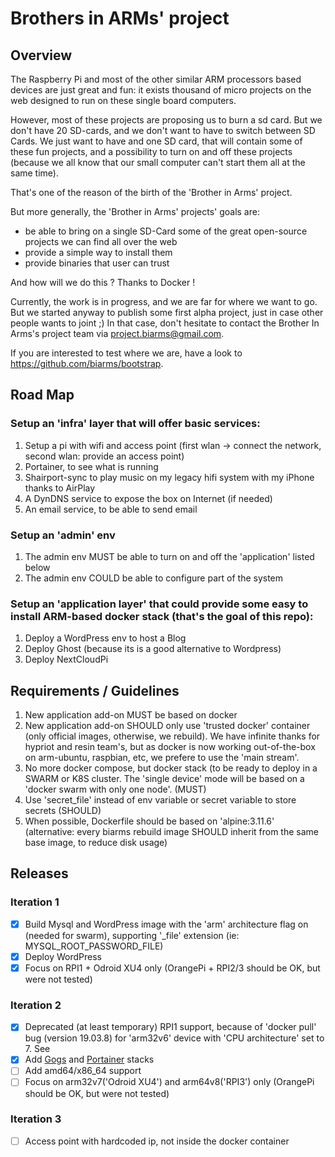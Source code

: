 # Brothers in ARMs' project

## Overview
The Raspberry Pi and most of the other similar ARM processors based devices are just great and fun:
it exists thousand of micro projects on the web designed to run on these single board computers.

However, most of these projects are proposing us to burn a sd card.
But we don't have 20 SD-cards, and we don't want to have to switch between SD Cards. We just want to have and one SD card, that will contain some of these fun projects,
and a possibility to turn on and off these projects (because we all know that our small computer can't start them all at the same time).

That's one of the reason of the birth of the 'Brother in Arms' project.

But more generally, the 'Brother in Arms' projects' goals are:
 - be able to bring on a single SD-Card some of the great open-source projects we can find all over the web
 - provide a simple way to install them
 - provide binaries that user can trust

And how will we do this ? Thanks to Docker !

Currently, the work is in progress, and we are far for where we want to go.
But we started anyway to publish some first alpha project, just in case other people wants to joint ;)
In that case, don't hesitate to contact the Brother In Arms's project team via project.biarms@gmail.com.

If you are interested to test where we are, have a look to https://github.com/biarms/bootstrap.

## Road Map
### Setup an 'infra' layer that will offer basic services:
1. Setup a pi with wifi and access point (first wlan -> connect the network, second wlan: provide an access point)
2. Portainer, to see what is running
3. Shairport-sync to play music on my legacy hifi system with my iPhone thanks to AirPlay
4. A DynDNS service to expose the box on Internet (if needed)
5. An email service, to be able to send email

### Setup an 'admin' env
1. The admin env MUST be able to turn on and off the 'application' listed below
2. The admin env COULD be able to configure part of the system

### Setup an 'application layer' that could provide some easy to install ARM-based docker stack (that's the goal of this repo):
1. Deploy a WordPress env to host a Blog
2. Deploy Ghost (because its is a good alternative to Wordpress)
3. Deploy NextCloudPi

## Requirements / Guidelines
1. New application add-on MUST be based on docker
2. New application add-on SHOULD only use 'trusted docker' container (only official images, otherwise, we rebuild). We have infinite
   thanks for hypriot and resin team's, but as docker is now working out-of-the-box on arm-ubuntu, raspbian, etc, we prefere to use
   the 'main stream'.
3. No more docker compose, but docker stack (to be ready to deploy in a SWARM or K8S cluster. The 'single device' mode
   will be based on a 'docker swarm with only one node'. (MUST)
4. Use 'secret_file' instead of env variable or secret variable to store secrets (SHOULD)
5. When possible, Dockerfile should be based on 'alpine:3.11.6' (alternative: every biarms rebuild image SHOULD inherit from the same base image, to reduce disk usage)

## Releases
### Iteration 1
 - [x] Build Mysql and WordPress image with the 'arm' architecture flag on (needed for swarm), supporting '_file' extension
       (ie: MYSQL_ROOT_PASSWORD_FILE)
 - [x] Deploy WordPress
 - [x] Focus on RPI1 + Odroid XU4 only (OrangePi + RPI2/3 should be OK, but were not tested)
 
### Iteration 2
 - [x] Deprecated (at least temporary) RPI1 support, because of 'docker pull' bug (version 19.03.8) for 'arm32v6' device with 'CPU architecture' set to 7. See 
 - [x] Add [Gogs](https://gogs.io/) and [Portainer](https://www.portainer.io/) stacks
 - [ ] Add amd64/x86_64 support
 - [ ] Focus on arm32v7('Odroid XU4') and arm64v8('RPI3') only (OrangePi should be OK, but were not tested)
 
### Iteration 3
 - [ ] Access point with hardcoded ip, not inside the docker container

